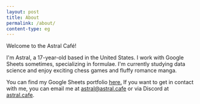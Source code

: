 ```yaml
---
layout: post
title: About
permalink: /about/
content-type: eg
---
```

Welcome to the Astral Café!

I'm Astral, a 17-year-old based in the United States. I work with Google Sheets sometimes, specializing in formulae. I'm currently studying data science and enjoy exciting chess games and fluffy romance manga.

You can find my Google Sheets portfolio [here.](https://docs.google.com/spreadsheets/d/1hIG_JbgGw7hbJmct2re2ySFZaC-LfrRA_IZN8Ghi2gY/edit?usp=sharing) If you want to get in contact with me, you can email me at [astral@astral.cafe](mailto:astral@astral.cafe) or via Discord at [astral.cafe](https://discordapp.com/users/365169403316142090).
